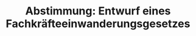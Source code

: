 ---
abstimmung:
  abstimmung: 2
  bundestagssitzung: 105
  legislaturperiode: 19
categories:
- Todo
data:
- title: Abstimmungsergebnis 20190607_2-data.pdf
  url: /res/2021-btw/abstimmungsergebnisse/20190607_2-data.pdf
- title: Abstimmungsergebnis 20190607_2_xls-data.xls
  url: /res/2021-btw/abstimmungsergebnisse/20190607_2_xls-data.xls
- title: Abstimmungsergebnis 20190607_2_xls-datacsv
  url: /res/2021-btw/abstimmungsergebnisse/csv/20190607_2_xls-datacsv
ergebnis:
  afd:
    enthaltung: 0
    gesamt: 91
    ja: 0
    nein: 75
    nichtabgegeben: 16
    ungueltig: 0
  bü90/gr:
    enthaltung: 0
    gesamt: 67
    ja: 0
    nein: 60
    nichtabgegeben: 7
    ungueltig: 0
  cdu/csu:
    enthaltung: 0
    gesamt: 246
    ja: 231
    nein: 0
    nichtabgegeben: 15
    ungueltig: 0
  die linke.:
    enthaltung: 0
    gesamt: 69
    ja: 0
    nein: 60
    nichtabgegeben: 9
    ungueltig: 0
  fdp:
    enthaltung: 0
    gesamt: 80
    ja: 0
    nein: 62
    nichtabgegeben: 18
    ungueltig: 0
  file: 20190607_2_xls-data.xls
  fraktionslos:
    enthaltung: 0
    gesamt: 4
    ja: 1
    nein: 0
    nichtabgegeben: 3
    ungueltig: 0
  spd:
    enthaltung: 0
    gesamt: 152
    ja: 137
    nein: 0
    nichtabgegeben: 15
    ungueltig: 0
layout: abstimmung
links:
- title: Link zu bundestag.de
  url: https://www.bundestag.de/parlament/plenum/abstimmung/abstimmung?id=608
preview: 'Deutscher Bundestag


  105. Sitzung des Deutschen Bundestages

  am Freitag, 7. Juni 2019


  Endgültiges Ergebnis der Namentlichen Abstimmung Nr. 2


  Gesetzentwurf der Bundesregierung

  Entwurf eines Fachkräfteeinwanderungsgesetzes

  - Drucksachen 19/8285 und 19/10714 -'
tags:
- Todo
title: 'Abstimmung: Entwurf eines Fachkräfteeinwanderungsgesetzes'
---